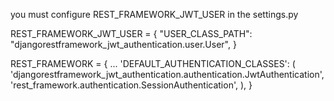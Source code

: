 
you must configure REST_FRAMEWORK_JWT_USER in the settings.py

REST_FRAMEWORK_JWT_USER = {
    "USER_CLASS_PATH": "djangorestframework_jwt_authentication.user.User",
}

REST_FRAMEWORK = {
    ...
    'DEFAULT_AUTHENTICATION_CLASSES': (
         'djangorestframework_jwt_authentication.authentication.JwtAuthentication',
         'rest_framework.authentication.SessionAuthentication',
    ),
}